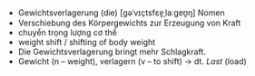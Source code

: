 - Gewichtsverlagerung (die)	[ɡəˈvɪçtsfɛɐ̯ˌlaːɡɐʊ̯ŋ]	Nomen	
- Verschiebung des Körpergewichts zur Erzeugung von Kraft
- chuyển trọng lượng cơ thể
- weight shift / shifting of body weight
- Die Gewichtsverlagerung bringt mehr Schlagkraft.
- Gewicht (n – weight), verlagern (v – to shift)	→ dt. *Last* (load)